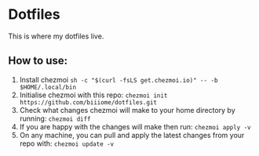 # Dotfiles
This is where my dotfiles live.

## How to use:
1. Install chezmoi 
    `sh -c "$(curl -fsLS get.chezmoi.io)" -- -b $HOME/.local/bin`
2. Initialise chezmoi with this repo:
    `chezmoi init https://github.com/biiiome/dotfiles.git`
3. Check what changes chezmoi will make to your home directory by running:
    `chezmoi diff`
4. If you are happy with the changes will make then run:
    `chezmoi apply -v`
5. On any machine, you can pull and apply the latest changes from your repo with:
    `chezmoi update -v` 
